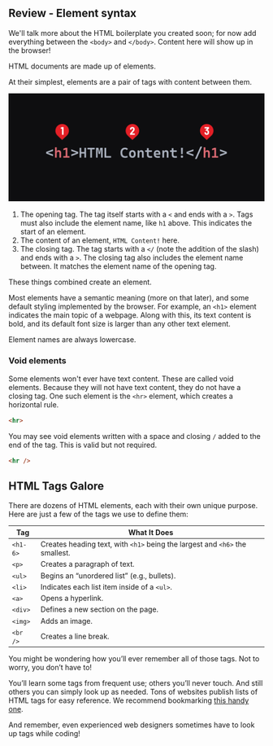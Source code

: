 ## Review - Element syntax

We'll talk more about the HTML boilerplate you created soon; for now add everything between the `<body>` and `</body>`. Content here will show up in the browser!

HTML documents are made up of elements.

At their simplest, elements are a pair of tags with content between them.

![Element Syntax](../html-assets/element-syntax.png)

1. The opening tag. The tag itself starts with a `<` and ends with a `>`. Tags must also include the element name, like `h1` above. This indicates the start of an element.
2. The content of an element, `HTML Content!` here.
3. The closing tag. The tag starts with a `</` (note the addition of the slash) and ends with a `>`. The closing tag also includes the element name between. It matches the element name of the opening tag.

These things combined create an element.

Most elements have a semantic meaning (more on that later), and some default styling implemented by the browser. For example, an `<h1>` element indicates the main topic of a webpage. Along with this, its text content is bold, and its default font size is larger than any other text element.

Element names are always lowercase.

### Void elements

Some elements won't ever have text content. These are called void elements. Because they will not have text content, they do not have a closing tag. One such element is the `<hr>` element, which creates a horizontal rule.

```html
<hr>
```

You may see void elements written with a space and closing `/` added to the end of the tag. This is valid but not required.

```html
<hr />
```

## HTML Tags Galore

There are dozens of HTML elements, each with their own unique purpose. Here are just a few of the tags we use to define them:

| Tag | What It Does |
| --- | ------------ |
| `<h1-6>` | Creates heading text, with `<h1>` being the largest and `<h6>` the smallest. |
| `<p>` | Creates a paragraph of text. |
| `<ul>` | Begins an “unordered list” (e.g., bullets). |
| `<li>` | Indicates each list item inside of a `<ul>`. |
| `<a>` | Opens a hyperlink. |
| `<div>` | Defines a new section on the page. |
| `<img>` | Adds an image. |
| `<br />` | Creates a line break. |

You might be wondering how you’ll ever remember all of those tags. Not to worry, you don’t have to!

You’ll learn some tags from frequent use; others you’ll never touch. And still others you can simply look up as needed. Tons of websites publish lists of HTML tags for easy reference. We recommend bookmarking [this handy one](https://www.w3schools.com/tags/).

And remember, even experienced web designers sometimes have to look up tags while coding!